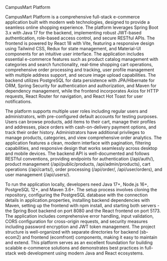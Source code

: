 CampusMart Platform


CampusMart Platform is a comprehensive full-stack e-commerce application built with modern web technologies, designed to provide a seamless online shopping experience. The platform leverages Spring Boot 3.x with Java 17 for the backend, implementing robust JWT-based authentication, role-based access control, and secure RESTful APIs. The frontend is powered by React 18 with Vite, featuring a responsive design using Tailwind CSS, Redux for state management, and Material-UI components for an intuitive user interface. The application includes essential e-commerce features such as product catalog management with categories and search functionality, real-time shopping cart operations, comprehensive order processing and tracking, user profile management with multiple address support, and secure image upload capabilities. The backend utilizes PostgreSQL for data persistence with JPA/Hibernate for ORM, Spring Security for authentication and authorization, and Maven for dependency management, while the frontend incorporates Axios for HTTP requests, React Router for navigation, and React Hot Toast for user notifications.

The platform supports multiple user roles including regular users and administrators, with pre-configured default accounts for testing purposes. Users can browse products, add items to their cart, manage their profiles and addresses, place orders with cash-on-delivery payment options, and track their order history. Administrators have additional privileges to manage products, categories, and view comprehensive order analytics. The application features a clean, modern interface with pagination, filtering capabilities, and responsive design that works seamlessly across desktop and mobile devices. The backend API is well-documented and follows RESTful conventions, providing endpoints for authentication (/api/auth/), product management (/api/public/products, /api/admin/products), cart operations (/api/carts/), order processing (/api/order/, /api/user/orders), and user management (/api/users/).

To run the application locally, developers need Java 17+, Node.js 16+, PostgreSQL 12+, and Maven 3.6+. The setup process involves cloning the repository, configuring the PostgreSQL database with the connection details in application.properties, installing backend dependencies with Maven, setting up the frontend with npm install, and starting both servers - the Spring Boot backend on port 8080 and the React frontend on port 5173. The application includes comprehensive error handling, input validation, CORS configuration for cross-origin requests, and security measures including password encryption and JWT token management. The project structure is well-organized with separate directories for backend (sb-ecom2) and frontend (ecomfront) components, making it easy to maintain and extend. This platform serves as an excellent foundation for building scalable e-commerce solutions and demonstrates best practices in full-stack web development using modern Java and React ecosystems.
